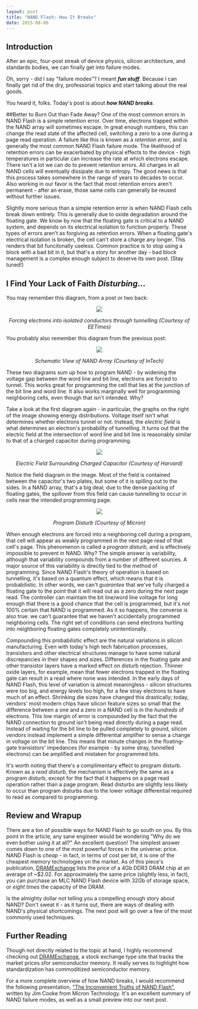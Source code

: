 ```yaml
---
layout: post
title: "NAND Flash: How It Breaks"
date: 2015-08-06
---
```


## Introduction

After an epic, four-post streak of device physics, silicon architecture, and standards bodies, we can finally get into failure modes. 

Oh, sorry - did I say "failure modes"? I meant **_fun stuff_**. Because I can finally get rid of the dry, professorial topics and start talking about the real goods. 

You heard it, folks. Today's post is about **_how NAND breaks_**. 

##Better to Burn Out than Fade Away?
One of the most common errors in NAND Flash is a simple retention error. Over time, electrons trapped within the NAND  array will sometimes escape. In great enough numbers, this can change the read state of the affected cell, switching a zero to a one during a page read operation. A failure like this is known as a _retention error_, and is generally the most common NAND Flash failure mode. The likelihood of retention errors can be exacerbated by physical effects to the device - high temperatures in particular can increase the rate at which electrons escape. There isn't a lot we can do to prevent retention errors. All charges in all NAND cells will eventually dissipate due to entropy. The good news is that this process takes somewhere in the range of years to decades to occur. Also working in our favor is the fact that most retention errors aren't permanent - after an erase, those same cells can generally be reused without further issues. 

Slightly more serious than a simple retention error is when NAND Flash cells break down entirely. This is generally due to oxide degradation around the floating gate. We know by now that the floating gate is critical to a NAND system, and depends on its electrical isolation to function properly. These types of errors aren't as forgiving as retention errors. When a floating gate's electrical isolation is broken, the cell can't store a charge any longer. This renders that bit funcitonally useless. Common practice is to stop using a block with a bad bit in it, but that's a story for another day - bad block management is a complex enough subject to deserve its own post. (Stay tuned!)

## I Find Your Lack of Faith _Disturbing_...

You may remember this diagram, from a post or two back:

<div align="center">
<img src="http://www.nature.com/nmat/journal/v4/n2/images/nmat1307-f1.gif"/>
<p align="center"><em>Forcing electrons into isolated conductors through tunnelling (Courtesy of EETimes)</em></p>
</div>

You probably also remember this diagram from the previous post: 

<div align="center">
<img src="http://www.intechopen.com/source/html/19378/media/image2.jpeg"/>
<p align="center"><em>Schematic View of NAND Array (Courtesy of InTech)</em></p>
</div>

These two diagrams sum up how to program NAND - by widening the voltage gap between the word line and bit line, electrons are forced to tunnel. This works great for programming the cell that lies at the junction of the bit line and word line. It also works marginally well for programming neighboring cells, even though that isn't intended. Why? 

Take a look at the first diagram again - in particular, the graphs on the right of the image showing energy distributions. Voltage itself isn't what determines whether electrons tunnel or not. Instead, the _electric field_ is what determines an electron's probability of tunnelling. It turns out that the electric field at the intersection of word line and bit line is reasonably similar to that of a charged capacitor during programming. 

<div align="center">
<img src="http://people.seas.harvard.edu/~jones/cscie129/nu_lectures/lecture6/field_vis/e_vis4.gif"/>
<p align="center"><em>Electric Field Surrounding Charged Capacitor (Courtesy of Harvard)</em></p>
</div>

Notice the field diagram in the image. Most of the field is contained between the capacitor's two plates, but some of it is spilling out to the sides. In a NAND array, that's a big deal; due to the dense packing of floating gates, the spillover from this field can cause tunnelling to occur in cells near the intended programming page. 

<div align="center">
<img src="http://s15.sinaimg.cn/large/001MaBVDty6MW7XoeVEbe&690"/>
<p align="center"><em>Program Disturb (Courtesy of Micron)</em></p>
</div>

When enough electrons are forced into a neighboring cell during a program, that cell will appear as weakly programmed in the next page read of that cell's page. This phenomenon is called a _program disturb_, and is effectively impossible to prevent in NAND. Why? The simple answer is variability, although that variability compounds from a number of different sources. A major source of this variability is directly tied to the method of programming. Since NAND Flash's theory of operation is based on tunnelling, it's based on a quantum effect, which means that it is probabilistic. In other words, we can't _guarantee_ that we've fully charged a floating gate to the point that it will read out as a zero during the next page read. The controller can maintain the bit line/word line voltage for long enough that there is a good chance that the cell is programmed, but it's not 100% certain that NAND is programmed. As it so happens, the converse is also true: we can't guarantee that we haven't accidentally programmed neighboring cells. The right set of conditions can send electrons hurtling into neighboring floating gates completely unintentionally. 

Compounding this probabilistic effect are the natural variations in silicon manufacturing. Even with today's high tech fabrication processes, transistors and other electrical structures manage to have some natural discrepancies in their shapes and sizes. Differences in the floating gate and other transistor layers have a marked effect on disturb rejection. Thinner oxide layers, for example, mean that fewer electrons trapped in the floating gate can result in a read where none was intended. In the early days of NAND Flash, this level of variation is almost meaningless - silicon structures were too big, and energy levels too high, for a few stray electrons to have much of an effect. Shrinking die sizes have changed this drastically; today, vendors' most modern chips have silicon feature sizes so small that the difference between a one and a zero in a NAND cell is in the _hundreds_ of electrons. This low margin of error is compounded by the fact that the NAND connection to ground isn't being read directly during a page read. Instead of waiting for the bit line to be pulled completely to ground, silicon vendors instead implement a simple differential amplifier to sense a change in voltage on the bit line. This means that minute changes in the floating-gate transistors' impedances (for example - by some stray, tunnelled electrons) can be amplified and mistaken for programmed bits. 

It's worth noting that there's a complimentary effect to program disturb. Known as a _read disturb_, the mechanism is effectively the same as a program disturb, except for the fact that it happens on a page read operation rather than a page program. Read disturbs are slightly less likely to occur than program disturbs due to the lower voltage differential required to read as compared to programming. 

## Review and Wrapup 
There are a ton of possible ways for NAND Flash to go south on you. By this point in the article, any sane engineer would be wondering "Why do we even bother using it at all?" An excellent question! The simplest answer comes down to one of the most powerful forces in the universe: price. NAND Flash is _cheap_ - in fact, in terms of cost per bit, it is one of the cheapest memory technologies on the market. As of this piece's publication, [DRAMExchange](http://www.dramexchange.com/) lists the price of a 4Gb DDR3 DRAM chip at an average of ~$2.02. For approximately the same price (slightly less, in fact), you can purchase an MLC NAND Flash device with 32Gb of storage space, or _eight times_ the capacity of the DRAM. 

Is the almighty dollar not telling you a compelling enough story about NAND? Don't sweat it - as it turns out, there are ways of dealing with NAND's physical shortcomings. The next post will go over a few of the most commonly used techniques. 

## Further Reading
Though not directly related to the topic at hand, I highly recommend checking out [DRAMExchange](http://www.dramexchange.com), a stock exchange type site that tracks the market prices sfor semiconductor memory. It really serves to highlight how standardization has commoditized semiconductor memory. 

For a more complete overview of how NAND breaks, I would recommend the following presentation, ["The Inconvenient Truths of NAND Flash"](https://www.micron.com/~/media/Documents/Products/Presentation/flash_mem_summit_jcooke_inconvenient_truths_nand.pdf), written by Jim Cooke from Micron Technology. It's an excellent summary of NAND failure modes, as well as a small preview into our next post. 

